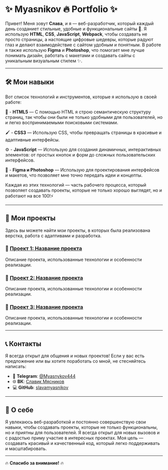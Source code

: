 # ✨ Myasnikov 🔥 Portfolio ✨

Привет! Меня зовут **Слава**, и я — веб-разработчик, который каждый день созданиет стильные, удобные и функциональные сайты 🚀.
Я использую **HTML**, **CSS**, **JavaScript**, **Webpack**, чтобы создавать не просто страницы, а настоящие цифровые шедевры, которые радуют глаз и делают взаимодействие с сайтом удобным и понятным. В работе я также использую **Figma** и **Photoshop**, что помогает мне лучше понимать дизайн, работать с макетами и создавать сайты с уникальным визуальным стилем ✨.

---

## 🛠️ Мои навыки

Вот список технологий и инструментов, которые я использую в своей работе:

📜 - **HTML5** — С помощью HTML я строю семантическую структуру страниц, так чтобы они были не только удобными для пользователей, но и легко воспринимаемыми поисковыми системами. 
  
🖌️ - **CSS3** —  Использую CSS, чтобы превращать страницы в красивые и адаптивные интерфейсы.

⚙️ - **JavaScript** —  Использую для создания динамичных, интерактивных элементов: от простых кнопок и форм до сложных пользовательских интерфейсов.

🎨 - **Figma и Photoshop** — Использую для проектирования интерфейсов и макетов, что позволяет мне точно передать идеи и концепты.

Каждая из этих технологий — часть рабочего процесса, который позволяет создавать проекты, которые не только хорошо выглядят, но и работают на все 100!⚡

---

## 🌟 Мои проекты

Здесь вы можете найти мои проекты, в которых была реализована верстка, работа с адаптивами и разработка.

### 🔗 [Проект 1: Название проекта](project1/index.html)
Описание проекта, использованные технологии и особенности реализации.

### 🔗 [Проект 2: Название проекта](project2/index.html)
Описание проекта, использованные технологии и особенности реализации.

### 🔗 [Проект 3: Название проекта](project3/index.html)
Описание проекта, использованные технологии и особенности реализации.

---

## 📞 Контакты

Я всегда открыт для общения и новых проектов! Если у вас есть предложение или вы хотите поработать со мной, не стесняйтесь написать:

- 📧 **Telegram**: [@Myasnykov444](@Myasnykov444)
- 🌐 **ВК**: [Славик Мясников](https://vk.com/slaviks_24)
- 💻 **GitHub**: [slavamyasnikov](https://goo.su/CMGzj)

---

## 🌱 О себе

Я увлекаюсь веб-разработкой и постоянно совершенствую свои навыки, чтобы создавать проекты, которые не только функциональны, но и приятны для пользователей. Я всегда открыт для новых вызовов и с радостью приму участие в интересных проектах. Моя цель — создавать красивый и качественный код, который легко поддерживать и масштабировать.

---

🔥 **Спасибо за внимание!** 🔥

